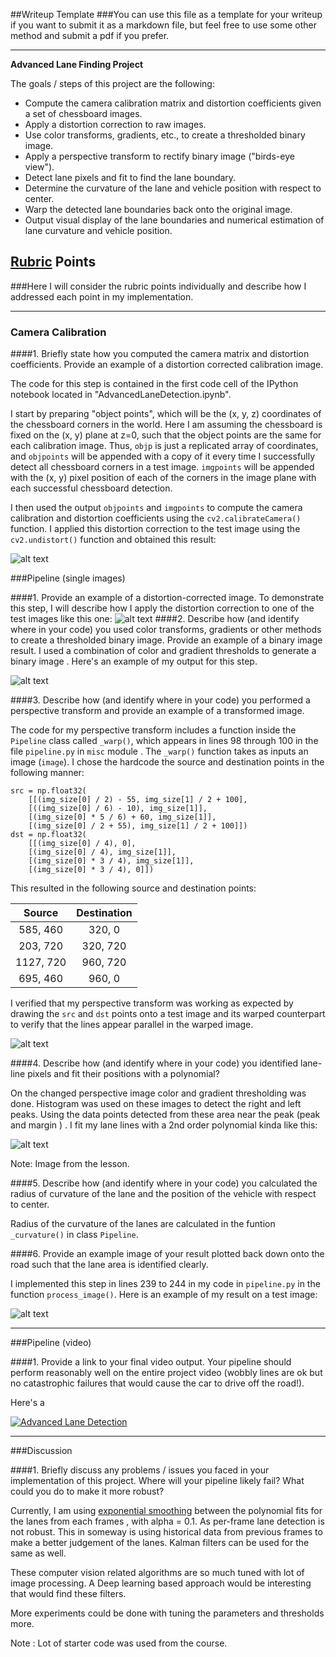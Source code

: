 ##Writeup Template
###You can use this file as a template for your writeup if you want to submit it as a markdown file, but feel free to use some other method and submit a pdf if you prefer.

---

**Advanced Lane Finding Project**

The goals / steps of this project are the following:

* Compute the camera calibration matrix and distortion coefficients given a set of chessboard images.
* Apply a distortion correction to raw images.
* Use color transforms, gradients, etc., to create a thresholded binary image.
* Apply a perspective transform to rectify binary image ("birds-eye view").
* Detect lane pixels and fit to find the lane boundary.
* Determine the curvature of the lane and vehicle position with respect to center.
* Warp the detected lane boundaries back onto the original image.
* Output visual display of the lane boundaries and numerical estimation of lane curvature and vehicle position.

[//]: # (Image References)

[image1]: ./undistorted.png "Undistorted"
[image2]: ./test_images/test2.jpg "Road Transformed"
[image3]: ./binary_color_and_gradient.png "Binary Example"
[image4]: ./car_undist_warp_pres.png "Warp Example"
[image5]: ./examples/color_fit_lines.jpg "Fit Visual"
[image6]: ./final_output.png "Output"
[video1]: ./project_video.mp4 "Video"

## [Rubric](https://review.udacity.com/#!/rubrics/571/view) Points
###Here I will consider the rubric points individually and describe how I addressed each point in my implementation.  

---

### Camera Calibration

####1. Briefly state how you computed the camera matrix and distortion coefficients. Provide an example of a distortion corrected calibration image.

The code for this step is contained in the first code cell of the IPython notebook located in "AdvancedLaneDetection.ipynb".  

I start by preparing "object points", which will be the (x, y, z) coordinates of the chessboard corners in the world. Here I am assuming the chessboard is fixed on the (x, y) plane at z=0, such that the object points are the same for each calibration image.  Thus, `objp` is just a replicated array of coordinates, and `objpoints` will be appended with a copy of it every time I successfully detect all chessboard corners in a test image.  `imgpoints` will be appended with the (x, y) pixel position of each of the corners in the image plane with each successful chessboard detection.  

I then used the output `objpoints` and `imgpoints` to compute the camera calibration and distortion coefficients using the `cv2.calibrateCamera()` function.  I applied this distortion correction to the test image using the `cv2.undistort()` function and obtained this result:

![alt text][image1]

###Pipeline (single images)

####1. Provide an example of a distortion-corrected image.
To demonstrate this step, I will describe how I apply the distortion correction to one of the test images like this one:
![alt text][image2]
####2. Describe how (and identify where in your code) you used color transforms, gradients or other methods to create a thresholded binary image.  Provide an example of a binary image result.
I used a combination of color and gradient thresholds  to generate a binary image .  Here's an example of my output for this step.

![alt text][image3]

####3. Describe how (and identify where in your code) you performed a perspective transform and provide an example of a transformed image.

The code for my perspective transform includes a function inside the `Pipeline` class called `_warp()`, which appears in lines 98 through 100 in the file `pipeline.py` in `misc` module .  The `_warp()` function takes as inputs an image (`image`).  I chose the hardcode the source and destination points in the following manner:

```
src = np.float32(
    [[(img_size[0] / 2) - 55, img_size[1] / 2 + 100],
    [((img_size[0] / 6) - 10), img_size[1]],
    [(img_size[0] * 5 / 6) + 60, img_size[1]],
    [(img_size[0] / 2 + 55), img_size[1] / 2 + 100]])
dst = np.float32(
    [[(img_size[0] / 4), 0],
    [(img_size[0] / 4), img_size[1]],
    [(img_size[0] * 3 / 4), img_size[1]],
    [(img_size[0] * 3 / 4), 0]])

```
This resulted in the following source and destination points:

| Source        | Destination   |
|:-------------:|:-------------:|
| 585, 460      | 320, 0        |
| 203, 720      | 320, 720      |
| 1127, 720     | 960, 720      |
| 695, 460      | 960, 0        |

I verified that my perspective transform was working as expected by drawing the `src` and `dst` points onto a test image and its warped counterpart to verify that the lines appear parallel in the warped image.

![alt text][image4]

####4. Describe how (and identify where in your code) you identified lane-line pixels and fit their positions with a polynomial?

On the changed perspective image color and gradient thresholding was done. Histogram was used on these images to detect the right and left peaks.
Using the data points detected from these area near the peak (peak and margin ) . I fit my lane lines with a 2nd order polynomial kinda like this:

![alt text][image5]

Note: Image from the lesson.

####5. Describe how (and identify where in your code) you calculated the radius of curvature of the lane and the position of the vehicle with respect to center.

Radius of the curvature of the lanes are calculated in the funtion `_curvature()` in class `Pipeline`.

####6. Provide an example image of your result plotted back down onto the road such that the lane area is identified clearly.

I implemented this step in lines 239 to 244 in my code in `pipeline.py` in the function `process_image()`.  Here is an example of my result on a test image:

![alt text][image6]

---

###Pipeline (video)

####1. Provide a link to your final video output.  Your pipeline should perform reasonably well on the entire project video (wobbly lines are ok but no catastrophic failures that would cause the car to drive off the road!).

Here's a

[![Advanced Lane Detection](https://img.youtube.com/vi/KCcxWfbaM74/0.jpg)](https://www.youtube.com/watch?v=KCcxWfbaM74 "Advanced Lane Detection")

---

###Discussion

####1. Briefly discuss any problems / issues you faced in your implementation of this project.  Where will your pipeline likely fail?  What could you do to make it more robust?

Currently, I am using [exponential smoothing](https://en.wikipedia.org/wiki/Exponential_smoothing) between the polynomial fits for the lanes from each frames , with alpha = 0.1. As per-frame lane detection is not robust. This in someway is using historical data from previous frames to make a better judgement of the lanes. Kalman filters can be used for the same as well.

These computer vision related algorithms are so much tuned with lot of image processing. A Deep learning based approach would be interesting that would find these filters.

More experiments could be done with tuning the parameters and thresholds more.

Note : Lot of starter code was used from the course.
